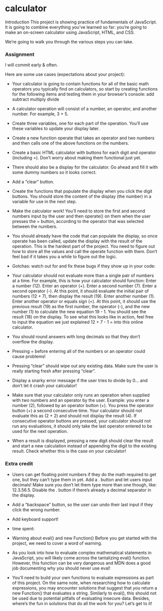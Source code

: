 # calculator

Introduction
This project is showing practice of fundamentals of JavaScript. It is going to combine everything you’ve learned so far: you’re going to make an on-screen calculator using JavaScript, HTML, and CSS.

We’re going to walk you through the various steps you can take.


### Assignment
I will commit early & often.

Here are some use cases (expectations about your project):

- Your calculator is going to contain functions for all of the basic math operators you typically find on calculators, so start by creating functions for the following items and testing them in your browser’s console:
add
subtract
multiply
divide

- A calculator operation will consist of a number, an operator, and another number. For example, 3 + 5. 

- Create three variables, one for each part of the operation. You’ll use these variables to update your display later.

- Create a new function operate that takes an operator and two numbers and then calls one of the above functions on the numbers.

- Create a basic HTML calculator with buttons for each digit and operator (including =).
Don’t worry about making them functional just yet.

- There should also be a display for the calculator. Go ahead and fill it with some dummy numbers so it looks correct.

- Add a “clear” button.

- Create the functions that populate the display when you click the digit buttons. You should store the content of the display (the number) in a variable for use in the next step.

- Make the calculator work! You’ll need to store the first and second numbers input by the user and then operate() on them when the user presses the = button, according to the operator that was selected between the numbers.

- You should already have the code that can populate the display, so once operate has been called, update the display with the result of the operation.
This is the hardest part of the project. You need to figure out how to store all the values and call the operate function with them. Don’t feel bad if it takes you a while to figure out the logic.

- Gotchas: watch out for and fix these bugs if they show up in your code:

- Your calculator should not evaluate more than a single pair of numbers at a time. For example, this is how your calculator should function:
Enter a number (12).
Enter an operator (+).
Enter a second number (7).
Enter a second operator (-). At this point, it should evaluate the initial pair of numbers (12 + 7), then display the result (19).
Enter another number (1).
Enter another operator or equals sign (=). At this point, it should use the previous result (19) as the first number, the operator (-), and the new number (1) to calculate the new equation 19 - 1. You should see the result (18) on the display.
To see what this looks like in action, feel free to input the equation we just explained 12 + 7 - 1 = into this online calculator.

- You should round answers with long decimals so that they don’t overflow the display.

- Pressing = before entering all of the numbers or an operator could cause problems!

- Pressing “clear” should wipe out any existing data. Make sure the user is really starting fresh after pressing “clear”.

- Display a snarky error message if the user tries to divide by 0… and don’t let it crash your calculator!

- Make sure that your calculator only runs an operation when supplied with two numbers and an operator by the user. Example: you enter a number (2), followed by an operator button (+). You press the operator button (+) a second consecutive time. Your calculator should not evaluate this as (2 + 2) and should not display the result (4). If consecutive operator buttons are pressed, your calculator should not run any evaluations, it should only take the last operator entered to be used for the next operation.

- When a result is displayed, pressing a new digit should clear the result and start a new calculation instead of appending the digit to the existing result. Check whether this is the case on your calculator!


### Extra credit

- Users can get floating point numbers if they do the math required to get one, but they can’t type them in yet. Add a . button and let users input decimals! Make sure you don’t let them type more than one though, like: 12.3.56.5. Disable the . button if there’s already a decimal separator in the display.

- Add a “backspace” button, so the user can undo their last input if they click the wrong number.

- Add keyboard support!

- time spent: 

- Warning about eval() and new Function()
Before you get started with the project, we need to cover a word of warning.
- As you look into how to evaluate complex mathematical statements in JavaScript, you will likely come across the tantalizing eval() function. However, this function can be very dangerous and MDN does a good job documenting why you should never use eval! 
- You’ll need to build your own functions to evaluate expressions as part of this project. On the same note, when researching how to calculate expressions, you may encounter solutions that suggest that you return a new Function() that evaluates a string. Similarly to eval(), this should not be used due to potential pitfalls of evaluating insecure data. Besides, where’s the fun in solutions that do all the work for you? Let’s get to it!